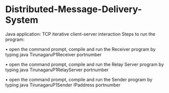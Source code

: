 # Distributed-Message-Delivery-System
Java application: TCP iterative client-server interaction
Steps to run the program:

•	open the command prompt, compile and run the Receiver program by typing 
	java TirunagaruP1Receiver portnumber

•	open the command prompt, compile and run the Relay Server program by typing 
	java TirunagaruP1RelayServer portnumber

•	open the command prompt, compile and run the Sender program by typing
	   java TirunagaruP1Sender IPaddress portnumber
